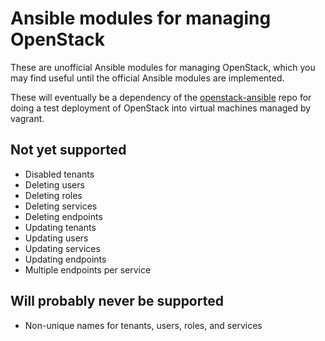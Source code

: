 # Ansible modules for managing OpenStack

These are unofficial Ansible modules for managing OpenStack, which you may find useful until the official Ansible modules are implemented.

These will eventually be a dependency of the [openstack-ansible][1] repo for doing a test deployment of OpenStack into virtual machines managed by vagrant.

[1]: http://github.com/lorin/openstack-ansible

## Not yet supported
- Disabled tenants
- Deleting users
- Deleting roles
- Deleting services
- Deleting endpoints
- Updating tenants
- Updating users
- Updating services
- Updating endpoints
- Multiple endpoints per service


## Will probably never be supported
- Non-unique names for tenants, users, roles, and services

